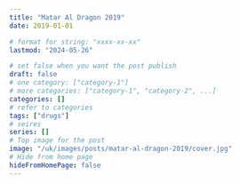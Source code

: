 ```yaml
---
title: "Matar Al Dragon 2019"
date: 2019-01-01

# format for string: "xxxx-xx-xx"
lastmod: "2024-05-26"

# set false when you want the post publish
draft: false
# one category: ["category-1"]
# more categories: ["category-1", "category-2", ...]
categories: []
# refer to categories
tags: ["drugs"]
# seires
series: []
# Top image for the post
image: "/uk/images/posts/matar-al-dragon-2019/cover.jpg"
# Hide from home page
hideFromHomePage: false
---
```


<!--more-->